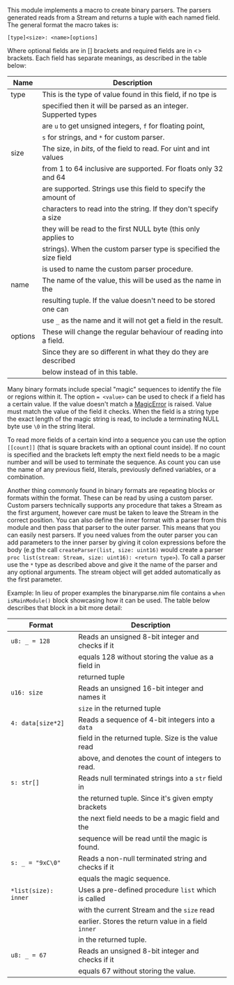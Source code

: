 This module implements a macro to create binary parsers. The parsers generated reads from a Stream and returns a tuple with each named field. The general format the macro takes is:

`[type]<size>: <name>[options]`

Where optional fields are in \[\] brackets and required fields are in &lt;&gt; brackets. Each field has separate meanings, as described in the table below:

| Name    | Description                                                        |
|---------|--------------------------------------------------------------------|
| type    | This is the type of value found in this field, if no tpe is        |
|         | specified then it will be parsed as an integer. Supperted types    |
|         | are `u` to get unsigned integers, `f` for floating point,          |
|         | `s` for strings, and `*` for custom parser.                        |
| size    | The size, in *bits*, of the field to read. For uint and int values |
|         | from 1 to 64 inclusive are supported. For floats only 32 and 64    |
|         | are supported. Strings use this field to specify the amount of     |
|         | characters to read into the string. If they don't specify a size   |
|         | they will be read to the first NULL byte (this only applies to     |
|         | strings). When the custom parser type is specified the size field  |
|         | is used to name the custom parser procedure.                       |
| name    | The name of the value, this will be used as the name in the        |
|         | resulting tuple. If the value doesn't need to be stored one can    |
|         | use `_` as the name and it will not get a field in the result.     |
| options | These will change the regular behaviour of reading into a field.   |
|         | Since they are so different in what they do they are described     |
|         | below instead of in this table.                                    |

Many binary formats include special "magic" sequences to identify the file or regions within it. The option `= <value>` can be used to check if a field has a certain value. If the value doesn't match a [MagicError]() is raised. Value must match the value of the field it checks. When the field is a string type the exact length of the magic string is read, to include a terminating NULL byte use `\0` in the string literal.

To read more fields of a certain kind into a sequence you can use the option `[[count]]` (that is square brackets with an optional count inside). If no count is specified and the brackets left empty the next field needs to be a magic number and will be used to terminate the sequence. As count you can use the name of any previous field, literals, previously defined variables, or a combination.

Another thing commonly found in binary formats are repeating blocks or formats within the format. These can be read by using a custom parser. Custom parsers technically supports any procedure that takes a Stream as the first argument, however care must be taken to leave the Stream in the correct position. You can also define the inner format with a parser from this module and then pass that parser to the outer parser. This means that you can easily nest parsers. If you need values from the outer parser you can add parameters to the inner parser by giving it colon expressions before the body (e.g the call `createParser(list, size: uint16)` would create a parser `proc list(stream: Stream, size: uint16): <return type>`). To call a parser use the `*` type as described above and give it the name of the parser and any optional arguments. The stream object will get added automatically as the first parameter.

Example: In lieu of proper examples the binaryparse.nim file contains a `when isMainModule()` block showcasing how it can be used. The table below describes that block in a bit more detail:

| Format               | Description                                         |
|----------------------|-----------------------------------------------------|
| `u8: _ = 128`        | Reads an unsigned 8-bit integer and checks if it    |
|                      | equals 128 without storing the value as a field in  |
|                      | returned tuple                                      |
| `u16: size`          | Reads an unsigned 16-bit integer and names it       |
|                      | `size` in the returned tuple                        |
| `4: data[size*2]`    | Reads a sequence of 4-bit integers into a `data`    |
|                      | field in the returned tuple. Size is the value read |
|                      | above, and denotes the count of integers to read.   |
| `s: str[]`           | Reads null terminated strings into a `str` field in |
|                      | the returned tuple. Since it's given empty brackets |
|                      | the next field needs to be a magic field and the    |
|                      | sequence will be read until the magic is found.     |
| `s: _ = "9xC\0"`     | Reads a non-null terminated string and checks if it |
|                      | equals the magic sequence.                          |
| `*list(size): inner` | Uses a pre-defined procedure `list` which is called |
|                      | with the current Stream and the `size` read         |
|                      | earlier. Stores the return value in a field `inner` |
|                      | in the returned tuple.                              |
| `u8: _ = 67`         | Reads an unsigned 8-bit integer and checks if it    |
|                      | equals 67 without storing the value.                |


